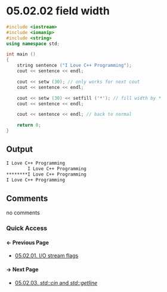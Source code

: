 # 05.02.02 field width

```cxx
#include <iostream>
#include <iomanip>
#include <string>
using namespace std;

int main ()
{
    string sentence ("I Love C++ Programming");
    cout << sentence << endl;

    cout << setw (30); // only works for next cout
    cout << sentence << endl;

    cout << setw (30) << setfill ('*'); // fill width by *
    cout << sentence << endl;

    cout << sentence << endl; // back to normal

    return 0;
}
```

## Output

```txt
I Love C++ Programming
        I Love C++ Programming
********I Love C++ Programming
I Love C++ Programming
```

## Comments

no comments

### Quick Access

<div class="previous_page pagination">

#### &#8592; Previous Page

* [05.02.01. I/O stream flags](./../../05.advanced/02.streams/01.ios.md)

</div>
<div class="next_page pagination">

#### &#8594; Next Page

* [05.02.03. *std::cin* and *std::getline*](./../../05.advanced/02.streams/03.cin.md)

</div>
